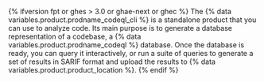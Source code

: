 {% ifversion fpt or ghes > 3.0 or ghae-next or ghec %}
The {% data variables.product.prodname_codeql_cli %} is a standalone product that you can use to analyze code. Its main purpose is to generate a database representation of a codebase, a {% data variables.product.prodname_codeql %} database. Once the database is ready, you can query it interactively, or run a suite of queries to generate a set of results in SARIF format and upload the results to {% data variables.product.product_location %}.
{% endif %}
